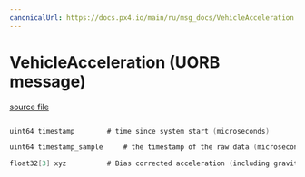 ```yaml
---
canonicalUrl: https://docs.px4.io/main/ru/msg_docs/VehicleAcceleration
---
```


# VehicleAcceleration (UORB message)



[source file](https://github.com/PX4/PX4-Autopilot/blob/release/1.14/msg/VehicleAcceleration.msg)

```c

uint64 timestamp        # time since system start (microseconds)

uint64 timestamp_sample     # the timestamp of the raw data (microseconds)

float32[3] xyz          # Bias corrected acceleration (including gravity) in the FRD body frame XYZ-axis in m/s^2

```
